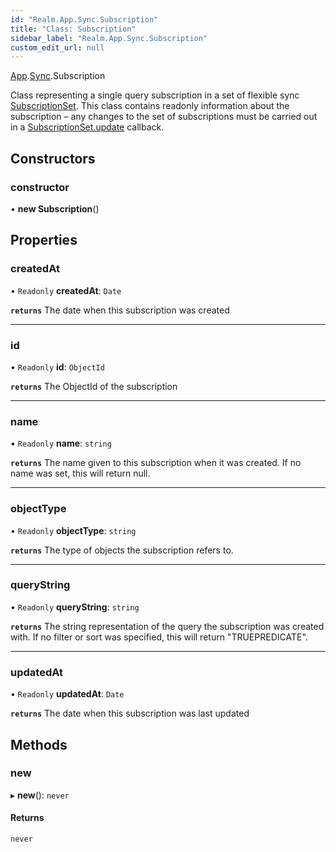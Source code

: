 ```yaml
---
id: "Realm.App.Sync.Subscription"
title: "Class: Subscription"
sidebar_label: "Realm.App.Sync.Subscription"
custom_edit_url: null
---
```


[App](../namespaces/Realm.App).[Sync](../namespaces/Realm.App.Sync).Subscription

Class representing a single query subscription in a set of flexible sync
[SubscriptionSet](Realm.App.Sync.SubscriptionSet). This class contains readonly information about the
subscription – any changes to the set of subscriptions must be carried out
in a [SubscriptionSet.update](Realm.App.Sync.SubscriptionSet#update) callback.

## Constructors

### constructor

• **new Subscription**()

## Properties

### createdAt

• `Readonly` **createdAt**: `Date`

**`returns`** The date when this subscription was created

___

### id

• `Readonly` **id**: `ObjectId`

**`returns`** The ObjectId of the subscription

___

### name

• `Readonly` **name**: `string`

**`returns`** The name given to this subscription when it was created.
If no name was set, this will return null.

___

### objectType

• `Readonly` **objectType**: `string`

**`returns`** The type of objects the subscription refers to.

___

### queryString

• `Readonly` **queryString**: `string`

**`returns`** The string representation of the query the subscription was created with.
If no filter or sort was specified, this will return "TRUEPREDICATE".

___

### updatedAt

• `Readonly` **updatedAt**: `Date`

**`returns`** The date when this subscription was last updated

## Methods

### new

▸ **new**(): `never`

#### Returns

`never`
